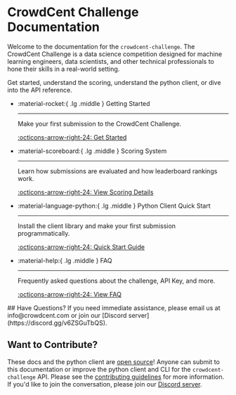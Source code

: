 # CrowdCent Challenge Documentation

Welcome to the documentation for the `crowdcent-challenge`. The CrowdCent Challenge is a data science competition designed for machine learning engineers, data scientists, and other technical professionals to hone their skills in a real-world setting.

Get started, understand the scoring, understand the python client, or dive into the API reference.

<div class="grid cards" markdown>

-   :material-rocket:{ .lg .middle } Getting Started

    ---

    Make your first submission to the CrowdCent Challenge.

    [:octicons-arrow-right-24: Get Started](getting-started.md)

-   :material-scoreboard:{ .lg .middle } Scoring System

    ---

    Learn how submissions are evaluated and how leaderboard rankings work.

    [:octicons-arrow-right-24: View Scoring Details](scoring.md)

-   :material-language-python:{ .lg .middle } Python Client Quick Start

    ---

    Install the client library and make your first submission programmatically.

    [:octicons-arrow-right-24: Quick Start Guide](install-quickstart.md)


-   :material-help:{ .lg .middle } FAQ

    ---

    Frequently asked questions about the challenge, API Key, and more.

    [:octicons-arrow-right-24: View FAQ](faq.md)

</div>
## Have Questions?
If you need immediate assistance, please email us at info@crowdcent.com or join our [Discord server](https://discord.gg/v6ZSGuTbQS).

## Want to Contribute?
These docs and the python client are [open source](https://github.com/crowdcent/crowdcent-challenge)! Anyone can submit to this documentation or improve the python client and CLI for the `crowdcent-challenge` API. Please see the [contributing guidelines](contributing.md) for more information. If you'd like to join the conversation, please join our [Discord server](https://discord.gg/v6ZSGuTbQS).